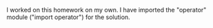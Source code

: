 I worked on this homework on my own.
I have imported the "operator" module ("import operator") for the solution.
